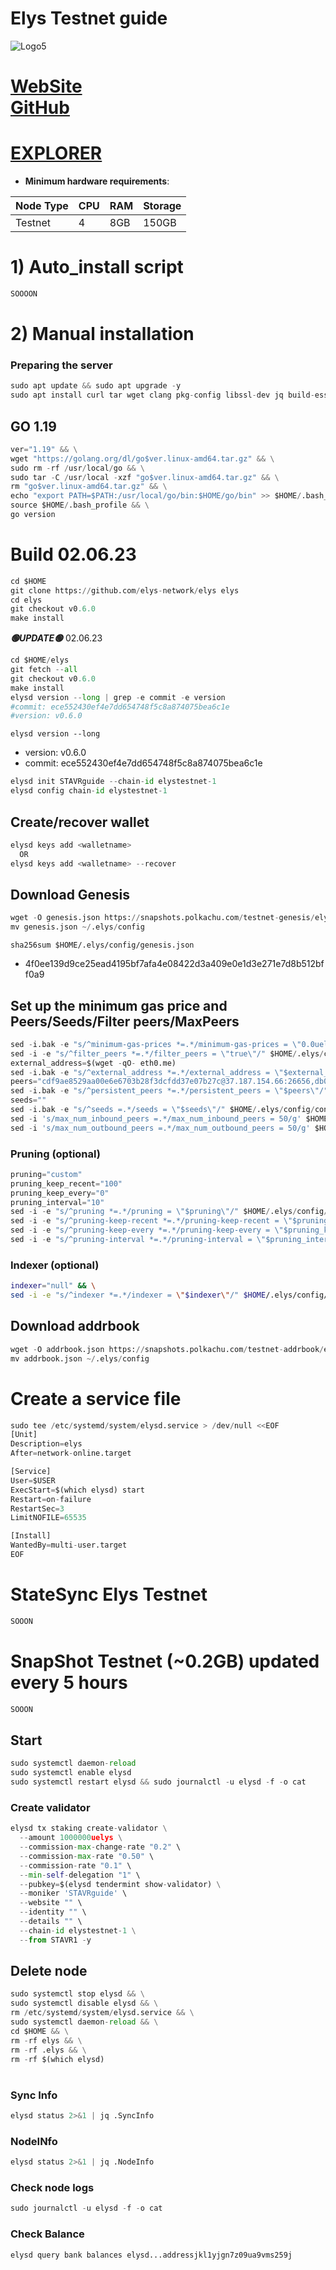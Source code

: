 # Elys Testnet guide

![Logo5](https://user-images.githubusercontent.com/44331529/232235690-19de528b-1c02-4fe3-9cde-3d2864b09f22.png)

[WebSite](https://elys.network) \
[GitHub](https://github.com/elys-network/elys)
=
[EXPLORER](https://explorer.stavr.tech/elys-testnet/staking)
=

- **Minimum hardware requirements**:

| Node Type |CPU | RAM  | Storage  | 
|-----------|----|------|----------|
| Testnet   |   4|  8GB | 150GB    |


# 1) Auto_install script
```python
SOOOON
```

# 2) Manual installation

### Preparing the server
```python
sudo apt update && sudo apt upgrade -y
sudo apt install curl tar wget clang pkg-config libssl-dev jq build-essential bsdmainutils git make ncdu gcc git jq chrony liblz4-tool -y
```

## GO 1.19
```python
ver="1.19" && \
wget "https://golang.org/dl/go$ver.linux-amd64.tar.gz" && \
sudo rm -rf /usr/local/go && \
sudo tar -C /usr/local -xzf "go$ver.linux-amd64.tar.gz" && \
rm "go$ver.linux-amd64.tar.gz" && \
echo "export PATH=$PATH:/usr/local/go/bin:$HOME/go/bin" >> $HOME/.bash_profile && \
source $HOME/.bash_profile && \
go version
```

# Build 02.06.23
```python
cd $HOME
git clone https://github.com/elys-network/elys elys
cd elys
git checkout v0.6.0
make install
```

*******🟢UPDATE🟢******* 02.06.23
```python
cd $HOME/elys
git fetch --all
git checkout v0.6.0
make install
elysd version --long | grep -e commit -e version
#commit: ece552430ef4e7dd654748f5c8a874075bea6c1e
#version: v0.6.0
```

`elysd version --long`
- version: v0.6.0
- commit: ece552430ef4e7dd654748f5c8a874075bea6c1e

```python
elysd init STAVRguide --chain-id elystestnet-1
elysd config chain-id elystestnet-1
```    

## Create/recover wallet
```python
elysd keys add <walletname>
  OR
elysd keys add <walletname> --recover
```

## Download Genesis
```python
wget -O genesis.json https://snapshots.polkachu.com/testnet-genesis/elys/genesis.json --inet4-only
mv genesis.json ~/.elys/config

```
`sha256sum $HOME/.elys/config/genesis.json`
+ 4f0ee139d9ce25ead4195bf7afa4e08422d3a409e0e1d3e271e7d8b512bff0a9

## Set up the minimum gas price and Peers/Seeds/Filter peers/MaxPeers
```python
sed -i.bak -e "s/^minimum-gas-prices *=.*/minimum-gas-prices = \"0.0uelys\"/;" ~/.elys/config/app.toml
sed -i -e "s/^filter_peers *=.*/filter_peers = \"true\"/" $HOME/.elys/config/config.toml
external_address=$(wget -qO- eth0.me) 
sed -i.bak -e "s/^external_address *=.*/external_address = \"$external_address:26656\"/" $HOME/.elys/config/config.toml
peers="cdf9ae8529aa00e6e6703b28f3dcfdd37e07b27c@37.187.154.66:26656,db03e6915cad62b2646ae72566ed19074a7707b6@95.217.144.107:22056,df8a39358aaa5d188f59ead77540bc96cf374f82@65.108.9.50:56656,6872ba9c614be18c56a7fd7af7aa3b8ad87e23c4@24.158.14.210:26656,89c4d6fa66c4e4517742e564cd6ba1532496fd43@65.108.108.52:32656,ae22b82b1dc34fa0b1a64854168692310f562136@198.27.74.140:26656,04b100fc6994c78c860e7707a1b66e0f631aecc2@178.128.241.104:26656,a82ae55cc1d96af39977175624537c17f6a70995@137.184.184.159:21956,8723618f5dff7ac9b57472f90f2e86a2eb194e0a@71.236.119.108:25656,d907ce9285951a2a063789df2f6bd4cc86b33d53@142.132.155.178:16656,00c65e06302fb35a1064d9aa4e528aaf98925aa8@65.108.105.48:22056,0cbf883987ff0c8e72f6c75331b2af01c8074946@51.159.223.41:26656,18e2316f09d3a78ffc5d03da731fddd678279653@85.190.246.191:35656,3f75a8743a5b9242cfbb57652defe540a4c1a5d4@137.184.154.151:26656,af58431c7bf3ce9cfc4f77f5243cc40e37454b50@65.109.154.182:40656,3f6a185495fa19ea4272d5f47753fe0042be7d0b@65.108.9.164:21956,734a87b41a015faf59a7d6266deea190421476c2@95.217.160.243:26656,63914e4b213c3579bdfa7be77f6403553b8cb7d5@78.46.61.117:18656,5c2a752c9b1952dbed075c56c600c3a79b58c395@178.211.139.77:27296,defe650a7bda2a55048832ab2e47f34e565130c9@157.230.245.237:21956,f6480d5563172e7de0b97b666c4d503d7c4daae8@94.130.225.23:26656,f3480371baafae419bfef68a64ace00dd8944bd6@65.109.92.241:10126,d9f2e28e398d42fe7ca8ed322ee168b3e867bc95@65.108.199.222:34656,ab4068efcb0e1401ff1b08f9269fa88151a640c0@154.12.229.78:26656,9e456e22da0930be2761123b7036e386a3247647@57.128.110.141:26656,dc06b3547cf81c40c931a748679ce22161e5ac43@148.113.6.121:19656,f29fe386022c463b3945955efe2b753e3bcad9a9@45.151.122.202:26656,e92be3a72a23a0c944633e63a67d0db1587dd98a@167.71.209.28:21956,0c9b0a1bc1ce796c3d9497c7400977fc5bf01379@66.94.101.52:26656,8d9845f7ef934ade824981b9145a26f00192b575@45.79.24.206:26656,42d3a20613e443087ae5aec1f1e56c0a12cf8455@135.181.60.184:46656,5eb7c44a4b448b9122c8c34fdb50f4f48c8ec714@170.64.160.136:26656,536f604d0aaed29669ed90bd7864fe659bfffc9c@104.152.109.134:38656,4404a413b2f2a6ac20aa0424960972528bbcc9ff@31.220.84.183:27656,eb07af5b4c6c0a208cdd8ca0187fe5da2e2602c2@64.226.103.162:26656,7965a8bcea48990e465a87209fdd6375f7d5f94d@64.226.90.157:26656,e8b4a9303c77d1c96ba2ecca28919619f9fa308e@95.216.102.235:21233,af23cecc6b675b5785905199579de84ba36b0a10@65.109.175.192:53656,a42cc9d7134949ce2fa703c6e341a0bd9cc1984c@65.108.206.74:16656,5e6b0be59463073b41499365b8c25a24ad5a07a5@141.98.112.138:61656,71bd5f272277e707b1bec74f0ca10c7ac8472d92@209.145.60.179:26656,501767323c5223bfe138d916189cb5427f7e3931@104.193.254.42:27656,85f34862d3195daaeb6853369bd0439ed1804e8a@159.89.27.173:21956,7a2ba46b795ee84cd73472039faa4b60e0228f0e@81.0.218.194:27656,d5519e378247dfb61dfe90652d1fe3e2b3005a5b@65.109.68.190:53656,701a382e03978c54f1176145460125516b6a4672@3.144.113.232:26656,fec2dfd0a7e0e174e90755eb60c750f5ccc43b40@199.175.98.115:53656,8cc16cba9ccb2e1a555acb29bf53a9198ecae7ce@209.126.2.211:53656,fc5a323a8c57393e84902e832a75f15bd0b898b2@84.46.242.124:53656,599c1fb13feb1bbd44f30cbb00338db686b6106a@159.223.19.22:26656,3f30f68cb08e4dae5dd76c5ce77e6e1a15084346@212.95.51.215:56656,3174bb06e87392c74ad65a80c42feed816366a84@68.183.210.88:21956,e4b07652c318b08357e5796431982169789ce2c5@159.65.32.10:21956,01aaf7bce61622ab4f2f6cedbc57fa3aa5d3cf3c@167.235.1.101:26676,09bf7359f3d2b8ef05d328d89019204d6627f4a4@94.16.117.238:24656,fed5ba77a69a4e75f44588f794999e9ca0c6b440@45.67.217.22:21956,c21e4205b3ce3a85aac5319515433e591d3e181f@139.59.110.197:26656,1fe8bbd7f3ca77985f77f39a664abfd3744d4e6a@143.198.192.11:26656,d412bdd0e608d07415eab12586ed7418a7821379@38.242.153.15:21956,8aa0021c45a64f736e2192f5e520c768bc9fbae2@134.122.75.207:21956,116521cee5c0a5a48eec263fb21b88d559e89f2c@194.163.167.138:54656,54114ce29b4625d75760851e71921d27bba0032a@157.245.201.247:21956,b904eb8b81f58608a2c4a086860fbd52d00ccba6@65.108.226.25:36656,45e30968d5a122a5d8e8e8c36635e6efec112839@45.151.123.12:21956,9655cfb7db5ff69586359c42db7fb8dbe7555613@167.235.7.34:57656,b311e76cf8f66f52d144e1640471d49845c71ff9@108.175.1.36:21956,0986b43c8562b0ccac19ee7cdcfc649ae2b22190@65.109.116.204:21956,f64d9f82cc0ed53377d362fc648b959f6aa426dd@75.119.154.0:21956,6564e7b61aa54b00768573694f3de160961e48d9@144.91.64.15:21956,4b9789401d7c7833bbc577bae003bcfbd3656bba@65.109.28.226:17656,61284a4d71cd3a33771640b42f40b2afda389a1e@5.101.138.254:26656,15263a87a09f90ba71d35cbddf17ff5178e9b133@65.21.225.10:40656,a98484ac9cb8235bd6a65cdf7648107e3d14dab4@116.202.231.58:53656,1af9a47eae993ea84752fff373ec2c7eb27d5918@145.224.88.118:26656,ee401fbe1afe6546f78c8e0f5ee0ff8922a45b06@192.3.164.17:26656,9aa8a73ea9364aa3cf7806d4dd25b6aed88d8152@190.2.136.144:11856"
sed -i.bak -e "s/^persistent_peers *=.*/persistent_peers = \"$peers\"/" $HOME/.elys/config/config.toml
seeds=""
sed -i.bak -e "s/^seeds =.*/seeds = \"$seeds\"/" $HOME/.elys/config/config.toml
sed -i 's/max_num_inbound_peers =.*/max_num_inbound_peers = 50/g' $HOME/.elys/config/config.toml
sed -i 's/max_num_outbound_peers =.*/max_num_outbound_peers = 50/g' $HOME/.elys/config/config.toml

```
### Pruning (optional)
```python
pruning="custom"
pruning_keep_recent="100"
pruning_keep_every="0"
pruning_interval="10"
sed -i -e "s/^pruning *=.*/pruning = \"$pruning\"/" $HOME/.elys/config/app.toml
sed -i -e "s/^pruning-keep-recent *=.*/pruning-keep-recent = \"$pruning_keep_recent\"/" $HOME/.elys/config/app.toml
sed -i -e "s/^pruning-keep-every *=.*/pruning-keep-every = \"$pruning_keep_every\"/" $HOME/.elys/config/app.toml
sed -i -e "s/^pruning-interval *=.*/pruning-interval = \"$pruning_interval\"/" $HOME/.elys/config/app.toml
```
### Indexer (optional) 
```bash
indexer="null" && \
sed -i -e "s/^indexer *=.*/indexer = \"$indexer\"/" $HOME/.elys/config/config.toml
```

## Download addrbook
```python
wget -O addrbook.json https://snapshots.polkachu.com/testnet-addrbook/elys/addrbook.json --inet4-only
mv addrbook.json ~/.elys/config
```

# Create a service file
```python
sudo tee /etc/systemd/system/elysd.service > /dev/null <<EOF
[Unit]
Description=elys
After=network-online.target

[Service]
User=$USER
ExecStart=$(which elysd) start
Restart=on-failure
RestartSec=3
LimitNOFILE=65535

[Install]
WantedBy=multi-user.target
EOF
```
# StateSync Elys Testnet
```python
SOOON
```
# SnapShot Testnet (~0.2GB) updated every 5 hours  
```python
SOOON
```

## Start
```python
sudo systemctl daemon-reload
sudo systemctl enable elysd
sudo systemctl restart elysd && sudo journalctl -u elysd -f -o cat
```

### Create validator
```python
elysd tx staking create-validator \
  --amount 1000000uelys \
  --commission-max-change-rate "0.2" \
  --commission-max-rate "0.50" \
  --commission-rate "0.1" \
  --min-self-delegation "1" \
  --pubkey=$(elysd tendermint show-validator) \
  --moniker 'STAVRguide' \
  --website "" \
  --identity "" \
  --details "" \
  --chain-id elystestnet-1 \
  --from STAVR1 -y
```

## Delete node
```python
sudo systemctl stop elysd && \
sudo systemctl disable elysd && \
rm /etc/systemd/system/elysd.service && \
sudo systemctl daemon-reload && \
cd $HOME && \
rm -rf elys && \
rm -rf .elys && \
rm -rf $(which elysd)
```
#
### Sync Info
```python
elysd status 2>&1 | jq .SyncInfo
```
### NodeINfo
```python
elysd status 2>&1 | jq .NodeInfo
```
### Check node logs
```python
sudo journalctl -u elysd -f -o cat
```
### Check Balance
```python
elysd query bank balances elysd...addressjkl1yjgn7z09ua9vms259j
```
